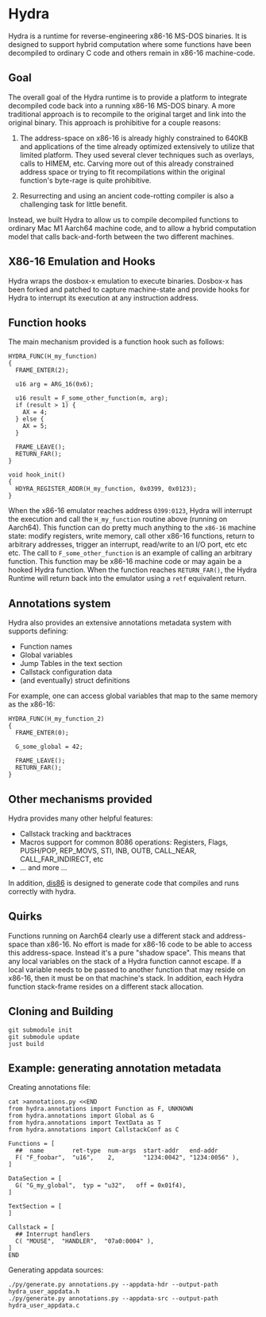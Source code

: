 # Hydra

Hydra is a runtime for reverse-engineering x86-16 MS-DOS binaries.
It is designed to support hybrid computation where some functions have been decompiled to ordinary C code and others remain in x86-16 machine-code.

## Goal

The overall goal of the Hydra runtime is to provide a platform to integrate decompiled code back into a running x86-16 MS-DOS binary.
A more traditional approach is to recompile to the original target and link into the original binary. This approach is prohibitive for
a couple reasons:

1. The address-space on x86-16 is already highly constrained to 640KB and applications of the time already optimized extensively to utilize that limited platform. They
used several clever techniques such as overlays, calls to HIMEM, etc. Carving more out of this already constrained address space or trying to fit recompilations within the
original function's byte-rage is quite prohibitive.

2. Resurrecting and using an ancient code-rotting compiler is also a challenging task for little benefit.

Instead, we built Hydra to allow us to compile decompiled functions to ordinary Mac M1 Aarch64 machine code, and to allow a hybrid computation model
that calls back-and-forth between the two different machines.

## X86-16 Emulation and Hooks

Hydra wraps the dosbox-x emulation to execute binaries. Dosbox-x has been forked and patched to capture machine-state and
provide hooks for Hydra to interrupt its execution at any instruction address.

## Function hooks

The main mechanism provided is a function hook such as follows:

```
HYDRA_FUNC(H_my_function)
{
  FRAME_ENTER(2);

  u16 arg = ARG_16(0x6);

  u16 result = F_some_other_function(m, arg);
  if (result > 1) {
    AX = 4;
  } else {
    AX = 5;
  }

  FRAME_LEAVE();
  RETURN_FAR();
}

void hook_init()
{
  HDYRA_REGISTER_ADDR(H_my_function, 0x0399, 0x0123);
}
```

When the x86-16 emulator reaches address `0399:0123`, Hydra will interrupt the execution and call the `H_my_function`
routine above (running on Aarch64). This function can do pretty much anything to the `x86-16` machine state: modify
registers, write memory, call other x86-16 functions, return to arbitrary addresses, trigger an interrupt, read/write
to an I/O port, etc etc etc. The call to `F_some_other_function` is an example of calling an arbitrary function. This
function may be x86-16 machine code or may again be a hooked Hydra function. When the function reaches `RETURN_FAR()`,
the Hydra Runtime will return back into the emulator using a `retf` equivalent return.

## Annotations system

Hydra also provides an extensive annotations metadata system with supports defining:

- Function names
- Global variables
- Jump Tables in the text section
- Callstack configuration data
- (and eventually) struct definitions

For example, one can access global variables that map to the same memory as the x86-16:

```
HYDRA_FUNC(H_my_function_2)
{
  FRAME_ENTER(0);

  G_some_global = 42;

  FRAME_LEAVE();
  RETURN_FAR();
}
```

## Other mechanisms provided

Hydra provides many other helpful features:
  - Callstack tracking and backtraces
  - Macros support for common 8086 operations: Registers, Flags, PUSH/POP, REP_MOVS, STI, INB, OUTB, CALL_NEAR, CALL_FAR_INDIRECT, etc
  - ... and more ...

In addition, [dis86](https://github.com/xorvoid/dis86) is designed to generate code that compiles and runs correctly with hydra.

## Quirks

Functions running on Aarch64 clearly use a different stack and address-space than x86-16. No effort is made for x86-16
code to be able to access this address-space. Instead it's a pure "shadow space". This means that any local variables
on the stack of a Hydra function cannot escape. If a local variable needs to be passed to another function that may reside
on x86-16, then it must be on that machine's stack. In addition, each Hydra function stack-frame resides on a different stack allocation.

## Cloning and Building

```
git submodule init
git submodule update
just build
```

## Example: generating annotation metadata

Creating annotations file:

```
cat >annotations.py <<END
from hydra.annotations import Function as F, UNKNOWN
from hydra.annotations import Global as G
from hydra.annotations import TextData as T
from hydra.annotations import CallstackConf as C

Functions = [
  ##  name        ret-type  num-args  start-addr   end-addr
  F( "F_foobar",  "u16",    2,        "1234:0042", "1234:0056" ),
]

DataSection = [
  G( "G_my_global",  typ = "u32",   off = 0x01f4),
]

TextSection = [
]

Callstack = [
  ## Interrupt handlers
  C( "MOUSE",  "HANDLER",  "07a0:0004" ),
]
END
```

Generating appdata sources:
```
./py/generate.py annotations.py --appdata-hdr --output-path hydra_user_appdata.h
./py/generate.py annotations.py --appdata-src --output-path hydra_user_appdata.c
```

